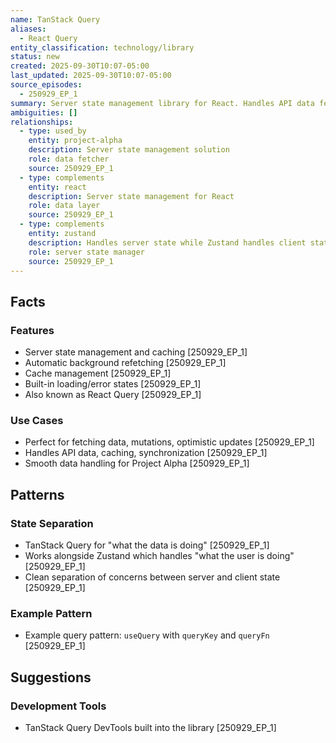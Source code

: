 ```yaml
---
name: TanStack Query
aliases:
  - React Query
entity_classification: technology/library
status: new
created: 2025-09-30T10:07-05:00
last_updated: 2025-09-30T10:07-05:00
source_episodes:
  - 250929_EP_1
summary: Server state management library for React. Handles API data fetching, caching, and synchronization for Project Alpha.
ambiguities: []
relationships:
  - type: used_by
    entity: project-alpha
    description: Server state management solution
    role: data fetcher
    source: 250929_EP_1
  - type: complements
    entity: react
    description: Server state management for React
    role: data layer
    source: 250929_EP_1
  - type: complements
    entity: zustand
    description: Handles server state while Zustand handles client state
    role: server state manager
    source: 250929_EP_1
---
```


## Facts

### Features
- Server state management and caching [250929_EP_1]
- Automatic background refetching [250929_EP_1]
- Cache management [250929_EP_1]
- Built-in loading/error states [250929_EP_1]
- Also known as React Query [250929_EP_1]

### Use Cases
- Perfect for fetching data, mutations, optimistic updates [250929_EP_1]
- Handles API data, caching, synchronization [250929_EP_1]
- Smooth data handling for Project Alpha [250929_EP_1]

## Patterns

### State Separation
- TanStack Query for "what the data is doing" [250929_EP_1]
- Works alongside Zustand which handles "what the user is doing" [250929_EP_1]
- Clean separation of concerns between server and client state [250929_EP_1]

### Example Pattern
- Example query pattern: `useQuery` with `queryKey` and `queryFn` [250929_EP_1]

## Suggestions

### Development Tools
- TanStack Query DevTools built into the library [250929_EP_1]
